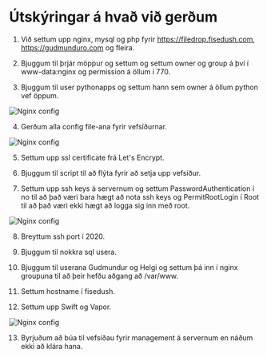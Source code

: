 # Útskýringar á hvað við gerðum

1. Við settum upp nginx, mysql og php fyrir https://filedrop.fisedush.com, https://gudmunduro.com og fleira.

2. Bjuggum til þrjár möppur og settum og settum owner og group á því í www-data:nginx og permission á öllum í 770.

3. Bjuggum til user pythonapps og settum hann sem owner á öllum python vef öppum.

![Nginx config](https://github.com/gudmunduroh/kest_lokaverkefni/raw/master/images/nginx.png)

4. Gerðum alla config file-ana fyrir vefsíðurnar.

![Nginx config](https://github.com/gudmunduroh/kest_lokaverkefni/raw/master/images/nginx-conf.png)

5. Settum upp ssl certificate frá Let's Encrypt.

6. Bjuggum til script til að flýta fyrir að setja upp vefsíður.

7. Settum upp ssh keys á servernum og settum PasswordAuthentication í no til að það væri bara hægt að nota ssh keys og PermitRootLogin í Root til að það væri ekki hægt að logga sig inn með root.

![Nginx config](https://github.com/gudmunduroh/kest_lokaverkefni/raw/master/images/ssh_key.png)

8. Breyttum ssh port í 2020.

9. Bjuggum til nokkra sql usera.

10. Bjuggum til userana Gudmundur og Helgi og settum þá inn í nginx groupuna til að þeir hefðu aðgang að /var/www.

11. Settum hostname í fisedush.

12. Settum upp Swift og Vapor.

![Nginx config](https://github.com/gudmunduroh/kest_lokaverkefni/raw/master/images/swift.png)

13. Byrjuðum að búa til vefsíðau fyrir management á servernum en náðum ekki að klára hana.

